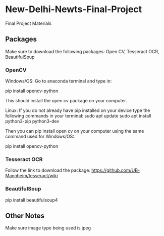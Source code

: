 # New-Delhi-Newts-Final-Project
Final Project Materials

## Packages
Make sure to download the following packages: Open CV, Tesseract OCR, BeautifulSoup

### OpenCV
Windows/OS: Go to anaconda terminal and type in:

pip install opencv-python

This should install the open cv package on your computer.

Linux: If you do not already have pip installed on your device type the following commands in your terminal:
sudo apt update
sudo apt install python3-pip python3-dev

Then you can pip install open cv on your computer using the same command used for Windows/OS:

pip install opencv-python

### Tesseract OCR
Follow the link to download the package: https://github.com/UB-Mannheim/tesseract/wiki

### BeautifulSoup

pip install beautifulsoup4

## Other Notes
Make sure image type being used is jpeg


